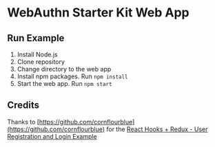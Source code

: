 # WebAuthn Starter Kit Web App

## Run Example

1. Install Node.js
1. Clone repository
1. Change directory to the web app
1. Install npm packages. Run `npm install`
1. Start the web app. Run `npm start`


## Credits
Thanks to [https://github.com/cornflourblue](https://github.com/cornflourblue) for the
[React Hooks + Redux - User Registration and Login Example](https://github.com/cornflourblue/react-hooks-redux-registration-login-example)